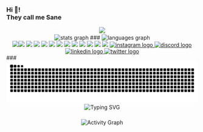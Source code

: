 <h3 align="left">Hi 👋!  <br>  They call me Sane</h3> 
<div align="center"> <img src="https://user-images.githubusercontent.com/74038190/225813708-98b745f2-7d22-48cf-9150-083f1b00d6c9.gif" width="500">
<br>
<div align="center"> <img src="https://github-readme-stats.vercel.app/api?username=Sam06002&hide_title=false&hide_rank=false&show_icons=true&include_all_commits=true&count_private=true&disable_animations=false&theme=dracula&locale=en&hide_border=false" height="150" alt="stats graph" /> ### <img src="https://github-readme-stats.vercel.app/api/top-langs?username=Sam06002&locale=en&hide_title=false&layout=compact&card_width=320&langs_count=5&theme=dracula&hide_border=false" height="150" alt="languages graph" /> </div> <div align="left"> <div align="center">
<img src="https://user-images.githubusercontent.com/74038190/212257454-16e3712e-945a-4ca2-b238-408ad0bf87e6.gif" width="100"><img src="https://user-images.githubusercontent.com/74038190/212257472-08e52665-c503-4bd9-aa20-f5a4dae769b5.gif" width="100">
<img src="https://user-images.githubusercontent.com/74038190/212257468-1e9a91f1-b626-4baa-b15d-5c385dfa7ed2.gif" width="100">
<img src="https://user-images.githubusercontent.com/74038190/212257465-7ce8d493-cac5-494e-982a-5a9deb852c4b.gif" width="100">
<img src="https://user-images.githubusercontent.com/74038190/212257463-4d082cb4-7483-4eaf-bc25-6dde2628aabd.gif" width="100">
<img src="https://user-images.githubusercontent.com/74038190/212257460-738ff738-247f-4445-a718-cdd0ca76e2db.gif" width="100">
<img src="https://user-images.githubusercontent.com/74038190/212257467-871d32b7-e401-42e8-a166-fcfd7baa4c6b.gif" width="100">
<img src="https://user-images.githubusercontent.com/74038190/212281756-450d3ffa-9335-4b98-a965-db8a18fee927.gif" width="100">
<img src="https://user-images.githubusercontent.com/74038190/212280805-9bcb336b-8c55-46a8-abf8-ff286ab55472.gif" width="100">
<img src="https://user-images.githubusercontent.com/74038190/212280823-79088828-a258-4a4d-8d6c-96315d5a07af.gif" width="100">
<img src="https://user-images.githubusercontent.com/74038190/212281763-e6ecd7ef-c4aa-45b6-a97c-f33f6bb592bd.gif" width="100">
<img src="https://user-images.githubusercontent.com/74038190/212281775-b468df30-4edc-4bf8-a4ee-f52e1aaddc86.gif" width="100">
<img src="https://user-images.githubusercontent.com/74038190/212281780-0afd9616-8310-46e9-a898-c4f5269f1387.gif" width="100"> <a href="https://www.instagram.com/sane6002_/" target="_blank"> <img src="https://img.shields.io/static/v1?message=Instagram&logo=instagram&label=&color=E4405F&logoColor=white&labelColor=&style=for-the-badge" height="35" alt="instagram logo" /> </a> <a href="https://discord.com/channels/224077541256724482" target="_blank"> <img src="https://img.shields.io/static/v1?message=Discord&logo=discord&label=&color=7289DA&logoColor=white&labelColor=&style=for-the-badge" height="35" alt="discord logo" /> </a> <a href="https://www.linkedin.com/in/cyphersam/" target="_blank"> <img src="https://img.shields.io/static/v1?message=LinkedIn&logo=linkedin&label=&color=0077B5&logoColor=white&labelColor=&style=for-the-badge" height="35" alt="linkedin logo" /> </a> <a href="https://x.com/sane6002_" target="_blank"> <img src="https://img.shields.io/static/v1?message=Twitter&logo=twitter&label=&color=1DA1F2&logoColor=white&labelColor=&style=for-the-badge" height="35" alt="twitter logo" /> </a> </div> ### <br clear="both">


<!-- Snake Animation -->
<picture>
  <source media="(prefers-color-scheme: dark)" srcset="https://raw.githubusercontent.com/Sam06002/Sam06002/output/github-contribution-grid-snake-dark.svg">
  <source media="(prefers-color-scheme: light)" srcset="https://raw.githubusercontent.com/Sam06002/Sam06002/output/github-contribution-grid-snake.svg">
  <img alt="Snake animation" src="https://raw.githubusercontent.com/Sam06002/Sam06002/output/github-contribution-grid-snake.svg">
</picture>

<!-- Typing Animation -->
<div align="center">
  <img src="https://readme-typing-svg.herokuapp.com?font=Fira+Code&size=22&pause=1000&color=F7931E&center=true&vCenter=true&width=500&lines=Full+Stack+Developer;AI+%26+ML+Enthusiast;Problem+Solver;Always+Learning+New+Tech!" alt="Typing SVG" />
</div>

###

<!-- Activity Graph -->
<div align="center">
  <img src="https://github-readme-activity-graph.vercel.app/graph?username=Sam06002&bg_color=282a36&color=79c0ff&line=bd93f9&point=ffb86c&area=true&hide_border=true" alt="Activity Graph" />
</div>

###

